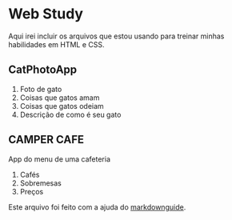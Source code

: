 # Web Study

Aqui irei incluir os arquivos que estou usando para treinar minhas habilidades em HTML e CSS.

## CatPhotoApp

1. Foto de gato
2. Coisas que gatos amam
3. Coisas que gatos odeiam
4. Descrição de como é seu gato

## CAMPER CAFE

App do menu de uma cafeteria

1. Cafés
2. Sobremesas
3. Preços

Este arquivo foi feito com a ajuda do [markdownguide](https://www.markdownguide.org/basic-syntax/#links).